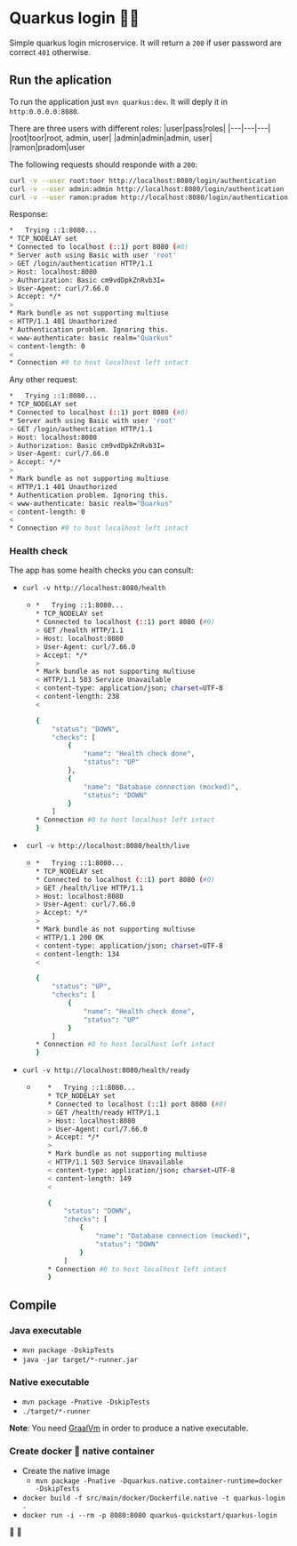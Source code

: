 # Quarkus login :man_with_turban:

Simple quarkus login microservice. It will return a `200` if user password are correct `401` otherwise.

## Run the aplication

To run the application just `mvn quarkus:dev`. It will deply it in `http:0.0.0.0:8080`. 

There are three users with different roles:
|user|pass|roles|
|---|---|---|
|root|toor|root, admin, user|
|admin|admin|admin, user|
|ramon|pradom|user

The following requests should responde with a `200`:
```bash
curl -v --user root:toor http://localhost:8080/login/authentication
curl -v --user admin:admin http://localhost:8080/login/authentication
curl -v --user ramon:pradom http://localhost:8080/login/authentication
```
Response:
```bash
*   Trying ::1:8080...
* TCP_NODELAY set
* Connected to localhost (::1) port 8080 (#0)
* Server auth using Basic with user 'root'
> GET /login/authentication HTTP/1.1
> Host: localhost:8080
> Authorization: Basic cm9vdDpkZnRvb3I=
> User-Agent: curl/7.66.0
> Accept: */*
> 
* Mark bundle as not supporting multiuse
< HTTP/1.1 401 Unauthorized
* Authentication problem. Ignoring this.
< www-authenticate: basic realm="Quarkus"
< content-length: 0
< 
* Connection #0 to host localhost left intact
```
Any other request:
```bash
*   Trying ::1:8080...
* TCP_NODELAY set
* Connected to localhost (::1) port 8080 (#0)
* Server auth using Basic with user 'root'
> GET /login/authentication HTTP/1.1
> Host: localhost:8080
> Authorization: Basic cm9vdDpkZnRvb3I=
> User-Agent: curl/7.66.0
> Accept: */*
> 
* Mark bundle as not supporting multiuse
< HTTP/1.1 401 Unauthorized
* Authentication problem. Ignoring this.
< www-authenticate: basic realm="Quarkus"
< content-length: 0
< 
* Connection #0 to host localhost left intact
```
### Health check
The app has some health checks you can consult:
* `curl -v http://localhost:8080/health`
  * ```bash
    *   Trying ::1:8080...
    * TCP_NODELAY set
    * Connected to localhost (::1) port 8080 (#0)
    > GET /health HTTP/1.1
    > Host: localhost:8080
    > User-Agent: curl/7.66.0
    > Accept: */*
    > 
    * Mark bundle as not supporting multiuse
    < HTTP/1.1 503 Service Unavailable
    < content-type: application/json; charset=UTF-8
    < content-length: 238
    < 

    {
        "status": "DOWN",
        "checks": [
            {
                "name": "Health check done",
                "status": "UP"
            },
            {
                "name": "Database connection (mocked)",
                "status": "DOWN"
            }
        ]
    * Connection #0 to host localhost left intact
    }
    ``` 
* ` curl -v http://localhost:8080/health/live`
  * ```bash
    *   Trying ::1:8080...
    * TCP_NODELAY set
    * Connected to localhost (::1) port 8080 (#0)
    > GET /health/live HTTP/1.1
    > Host: localhost:8080
    > User-Agent: curl/7.66.0
    > Accept: */*
    > 
    * Mark bundle as not supporting multiuse
    < HTTP/1.1 200 OK
    < content-type: application/json; charset=UTF-8
    < content-length: 134
    < 

    {
        "status": "UP",
        "checks": [
            {
                "name": "Health check done",
                "status": "UP"
            }
        ]
    * Connection #0 to host localhost left intact
    }
    ```
* `curl -v http://localhost:8080/health/ready`
   * ```bash
        *   Trying ::1:8080...
        * TCP_NODELAY set
        * Connected to localhost (::1) port 8080 (#0)
        > GET /health/ready HTTP/1.1
        > Host: localhost:8080
        > User-Agent: curl/7.66.0
        > Accept: */*
        > 
        * Mark bundle as not supporting multiuse
        < HTTP/1.1 503 Service Unavailable
        < content-type: application/json; charset=UTF-8
        < content-length: 149
        < 

        {
            "status": "DOWN",
            "checks": [
                {
                    "name": "Database connection (mocked)",
                    "status": "DOWN"
                }
            ]
        * Connection #0 to host localhost left intact
        }
      ```
## Compile

### Java executable
* `mvn package -DskipTests`
* `java -jar target/*-runner.jar`
### Native executable
* `mvn package -Pnative -DskipTests`
* `./target/*-runner`

**Note**: You need [GraalVm](https://www.graalvm.org/) in order to produce a native executable.
### Create docker :whale: native container
 * Create the native image 
   * `mvn package -Pnative -Dquarkus.native.container-runtime=docker -DskipTests`
 * `docker build -f src/main/docker/Dockerfile.native -t quarkus-login .`
 * `docker run -i --rm -p 8080:8080 quarkus-quickstart/quarkus-login`

:wave: :wave: